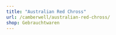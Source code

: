 ```yaml
---
title: "Australian Red Chross"
url: /camberwell/australian-red-chross/
shop: Gebrauchtwaren
---
```

